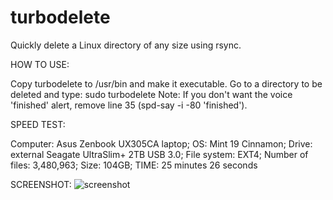 # turbodelete
Quickly delete a Linux directory of any size using rsync.

HOW TO USE:

Copy turbodelete to /usr/bin and make it executable.
Go to a directory to be deleted and type: sudo turbodelete
Note: If you don't want the voice 'finished' alert, remove line 35 (spd-say -i -80  'finished').

SPEED TEST:

Computer: Asus Zenbook UX305CA laptop;
OS: Mint 19 Cinnamon;
Drive: external Seagate UltraSlim+ 2TB USB 3.0;
File system: EXT4;
Number of files: 3,480,963;
Size: 104GB;
TIME: 25 minutes 26 seconds

SCREENSHOT:
![screenshot](https://user-images.githubusercontent.com/26446962/45985490-ba7de000-c023-11e8-95f5-a7547b36854d.jpg)


